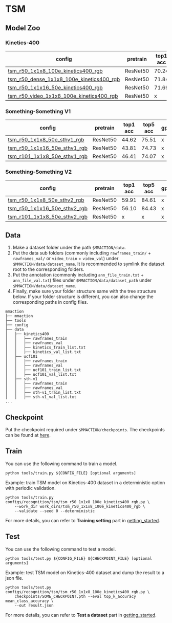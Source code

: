 # TSM

## Model Zoo

### Kinetics-400

|config | pretrain | top1 acc| top5 acc | gpu_mem(M) | iter time(s) | ckpt | log|
|-|-|-|-|-|-|-|-|
|[tsm_r50_1x1x8_100e_kinetics400_rgb](/configs/recognition/tsm/tsm_r50_1x1x8_50e_kinetics400_rgb.py) | ResNet50 |70.24|89.56| x | x | [ckpt]() | [log]()|
|[tsm_r50_dense_1x1x8_100e_kinetics400_rgb](/configs/recognition/tsm/tsm_r50_dense_1x1x8_100e_kinetics400_rgb.py) | ResNet50 |71.84|90.18| x | x | [ckpt]() | [log]()|
|[tsm_r50_1x1x16_50e_kinetics400_rgb](/configs/recognition/tsm/tsm_r50_1x1x16_50e_kinetics400_rgb.py) | ResNet50 |71.69|90.4| x | x | [ckpt]() | [log]()|
|[tsm_r50_video_1x1x8_100e_kinetics400_rgb](/configs/recognition/tsm/tsm_r50_video_1x1x8_100e_kinetics400_rgb.py) | ResNet50 | x | x | x | x | [ckpt]() | [log]()|

### Something-Something V1

|config | pretrain | top1 acc| top5 acc | gpu_mem(M) | iter time(s) | ckpt | log|
|-|-|-|-|-|-|-|-|
|[tsm_r50_1x1x8_50e_sthv1_rgb](/configs/recognition/tsm/tsm_r50_1x1x8_50e_sthv1_rgb.py) | ResNet50 |44.62|75.51| x | x | [ckpt]() | [log]()|
|[tsm_r50_1x1x16_50e_sthv1_rgb](/configs/recognition/tsm/tsm_r50_1x1x16_50e_sthv1_rgb.py) | ResNet50 |43.81|74.73| x | x | [ckpt]() | [log]()|
|[tsm_r101_1x1x8_50e_sthv1_rgb](/configs/recognition/tsm/tsm_r101_1x1x8_50e_sthv1_rgb.py) | ResNet50 |46.41|74.07| x | x | [ckpt]() | [log]()|

### Something-Something V2

|config | pretrain | top1 acc| top5 acc | gpu_mem(M) | iter time(s) | ckpt | log|
|-|-|-|-|-|-|-|-|
|[tsm_r50_1x1x8_50e_sthv2_rgb](/configs/recognition/tsm/tsm_r50_1x1x8_50e_sthv2_rgb.py) | ResNet50 |59.91|84.61| x | x | [ckpt]() | [log]()|
|[tsm_r50_1x1x16_50e_sthv2_rgb](/configs/recognition/tsm/tsm_r50_1x1x16_50e_sthv2_rgb.py) | ResNet50 |56.10|84.43| x | x | [ckpt]() | [log]()|
|[tsm_r101_1x1x8_50e_sthv2_rgb](/configs/recognition/tsm/tsm_r101_1x1x8_50e_sthv2_rgb.py) | ResNet50 | x | x | x | x | [ckpt]() | [log]()|

## Data

1. Make a dataset folder under the path `$MMACTION/data`.
2. Put the data sub folders (commonly including `rawframes_train/` + `rawframes_val/` or `video_train` + `video_val`) under `$MMACTION/data/dataset_name`.
It is recommended to symlink the dataset root to the corresponding folders.
3. Put the annotation (commonly including `ann_file_train.txt` + `ann_file_val.txt`) files under `$MMACTION/data/dataset_path` under `$MMACTION/data/dataset_name`.
4. Finally, make sure your folder structure same with the tree structure below.
If your folder structure is different, you can also change the corresponding paths in config files.
```
mmaction
├── mmaction
├── tools
├── config
├── data
│   ├── kinetics400
│   │   ├── rawframes_train
│   │   ├── rawframes_val
│   │   ├── kinetics_train_list.txt
│   │   ├── kinetics_val_list.txt
│   ├── ucf101
│   │   ├── rawframes_train
│   │   ├── rawframes_val
│   │   ├── ucf101_train_list.txt
│   │   ├── ucf101_val_list.txt
│   ├── sth-v1
│   │   ├── rawframes_train
│   │   ├── rawframes_val
│   │   ├── sth-v1_train_list.txt
│   │   ├── sth-v1_val_list.txt
...
```

## Checkpoint
Put the checkpoint required under `$MMACTION/checkpoints`. The checkpoints can be found at [here]().

## Train
You can use the following command to train a model.
```shell
python tools/train.py ${CONFIG_FILE} [optional arguments]
```

Example: train TSM model on Kinetics-400 dataset in a deterministic option with periodic validation.
```shell
python tools/train.py configs/recognition/tsm/tsm_r50_1x1x8_100e_kinetics400_rgb.py \
    --work_dir work_dirs/tsm_r50_1x1x8_100e_kinetics400_rgb \
    --validate --seed 0 --deterministic
```

For more details, you can refer to **Training setting** part in [getting_started](../../../docs/getting_started.md).

## Test
You can use the following command to test a model.
```shell
python tools/test.py ${CONFIG_FILE} ${CHECKPOINT_FILE} [optional arguments]
```

Example: test TSM model on Kinetics-400 dataset and dump the result to a json file.
```shell
python tools/test.py configs/recognition/tsm/tsm_r50_1x1x8_100e_kinetics400_rgb.py \
    checkpoints/SOME_CHECKPOINT.pth --eval top_k_accuracy mean_class_accuracy \
    --out result.json
```

For more details, you can refer to **Test a dataset** part in [getting_started](../../../docs/getting_started.md).

